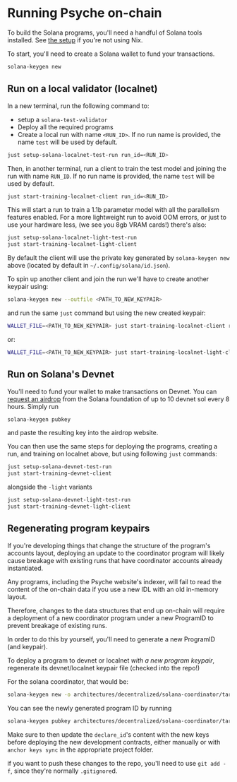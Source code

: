 # Running Psyche on-chain

To build the Solana programs, you'll need a handful of Solana tools installed. See [the setup](./setup.md) if you're not using Nix.

To start, you'll need to create a Solana wallet to fund your transactions.

```bash
solana-keygen new
```

## Run on a local validator (localnet)

In a new terminal, run the following command to:
- setup a `solana-test-validator`
- Deploy all the required programs
- Create a local run with name `<RUN_ID>`. If no run name is provided, the name `test` will be used by default.

```bash
just setup-solana-localnet-test-run run_id=<RUN_ID>
```

Then, in another terminal, run a client to train the test model and joining the run with name `RUN_ID`. If no run name is provided, the name `test` will be used by default.

```bash
just start-training-localnet-client run_id=<RUN_ID>
```

This will start a run to train a 1.1b parameter model with all the parallelism features enabled.
For a more lightweight run to avoid OOM errors, or just to use your hardware less, (we see you 8gb VRAM cards!) there's also:

```bash
just setup-solana-localnet-light-test-run
just start-training-localnet-light-client
```

By default the client will use the private key generated by `solana-keygen new` above (located by default in `~/.config/solana/id.json`).

To spin up another client and join the run we'll have to create another keypair using:

```bash
solana-keygen new --outfile <PATH_TO_NEW_KEYPAIR>
```

and run the same `just` command but using the new created keypair:

```bash
WALLET_FILE=<PATH_TO_NEW_KEYPAIR> just start-training-localnet-client run_id=<RUN_ID>
```

or:

```bash
WALLET_FILE=<PATH_TO_NEW_KEYPAIR> just start-training-localnet-light-client run_id=<RUN_ID>
```

## Run on Solana's Devnet

You'll need to fund your wallet to make transactions on Devnet.
You can [request an airdrop](https://faucet.solana.com/) from the Solana foundation of up to 10 devnet sol every 8 hours. Simply run

```bash
solana-keygen pubkey
```

and paste the resulting key into the airdrop website.

You can then use the same steps for deploying the programs, creating a run, and training on localnet above, but using following `just` commands:

```bash
just setup-solana-devnet-test-run
just start-training-devnet-client
```

alongside the `-light` variants

```bash
just setup-solana-devnet-light-test-run
just start-training-devnet-light-client
```

## Regenerating program keypairs

If you're developing things that change the structure of the program's accounts layout, deploying an update to the coordinator program will likely cause breakage with existing runs that have coordinator accounts already instantiated.

Any programs, including the Psyche website's indexer, will fail to read the content of the on-chain data if you use a new IDL with an old in-memory layout.

Therefore, changes to the data structures that end up on-chain will require a deployment of a new coordinator program under a new ProgramID to prevent breakage of existing runs.

In order to do this by yourself, you'll need to generate a new ProgramID (and keypair).

To deploy a program to devnet or localnet _with a new program keypair_,
regenerate its devnet/localnet keypair file (checked into the repo!)

For the solana coordinator, that would be:

```bash
solana-keygen new -o architectures/decentralized/solana-coordinator/target/deploy/psyche_solana_coordinator-keypair.json -f
```

You can see the newly generated program ID by running

```bash
solana-keygen pubkey architectures/decentralized/solana-coordinator/target/deploy/psyche_solana_coordinator-keypair.json
```

Make sure to then update the `declare_id`'s content with the new keys before deploying the new development contracts, either manually or with `anchor keys sync` in the appropriate project folder.

if you want to push these changes to the repo, you'll need to use `git add -f`, since they're normally `.gitignore`d.
